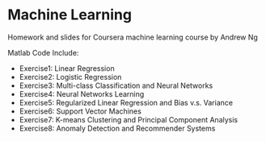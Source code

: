 # Machine Learning

Homework and slides for Coursera machine learning course by Andrew Ng

Matlab Code Include:
- Exercise1: Linear Regression
- Exercise2: Logistic Regression
- Exercise3: Multi-class Classification and Neural Networks
- Exercise4: Neural Networks Learning
- Exercise5: Regularized Linear Regression and Bias v.s. Variance
- Exercise6: Support Vector Machines
- Exercise7: K-means Clustering and Principal Component Analysis
- Exercise8: Anomaly Detection and Recommender Systems
